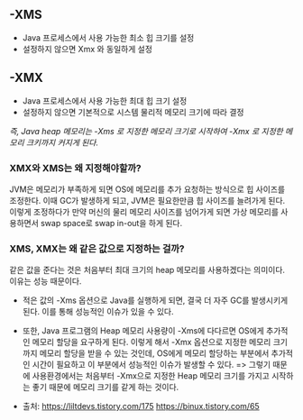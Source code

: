 ## -XMS
- Java 프로세스에서 사용 가능한 최소 힙 크기를 설정
- 설정하지 않으면 Xmx 와 동일하게 설정

## -XMX 
- Java 프로세스에서 사용 가능한 최대 힙 크기 설정
- 설정하지 않으면 기본적으로 시스템 물리적 메모리 크기에 따라 결정

_즉, Java heap 메모리는 -Xms 로 지정한 메모리 크기로 시작하여 -Xmx 로 지정한 메모리 크키까지 커지게 된다._



### XMX와 XMS는 왜 지정해야할까?
JVM은 메모리가 부족하게 되면 OS에 메모리를 추가 요청하는 방식으로 힙 사이즈를 조정한다. 이때 GC가 발생하게 되고, JVM은 필요한만큼 힙 사이즈를 늘려가게 된다. 이렇게 조정하다가 만약 머신의 물리 메모리 사이즈를 넘어가게 되면 가상 메모리를 사용하면서 swap space로 swap in-out을 하게 된다. 

### XMS, XMX는 왜 같은 값으로 지정하는 걸까?
같은 값을 준다는 것은 처음부터 최대 크기의 heap 메모리를 사용하겠다는 의미이다. 
이유는 성능 때문이다. 
- 적은 값의 -Xms 옵션으로 Java를 실행하게 되면, 결국 더 자주 GC를 발생시키게 된다. 이를 통해 성능적인 이슈가 있을 수 있다. 
- 또한, Java 프로그램의 Heap 메모리 사용량이 -Xms에 다다르면 OS에게 추가적인 메모리 할당을 요구하게 된다. 이렇게 해서 -Xmx 옵션으로 지정한 메모리 크기까지 메모리 할당을 받을 수 있는 것인데, OS에게 메모리 할당하는 부분에서 추가적인 시간이 필요하고 이 부분에서 성능적인 이슈가 발생할 수 있다. 
=> 그렇기 때문에 사용환경에서는 처음부터 -Xmx으로 지정한 Heap 메모리 크기를 가지고 시작하는 좋기 때문에 메모리 크기를 같게 하는 것이다. 




- 출처:
https://liltdevs.tistory.com/175
https://binux.tistory.com/65
